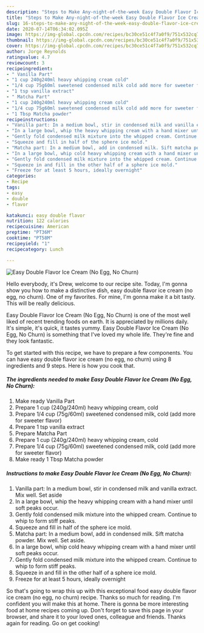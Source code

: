 ```yaml
---
description: "Steps to Make Any-night-of-the-week Easy Double Flavor Ice Cream (No Egg, No Churn)"
title: "Steps to Make Any-night-of-the-week Easy Double Flavor Ice Cream (No Egg, No Churn)"
slug: 16-steps-to-make-any-night-of-the-week-easy-double-flavor-ice-cream-no-egg-no-churn
date: 2020-07-14T06:34:02.095Z
image: https://img-global.cpcdn.com/recipes/bc30ce51c4f7a0f9/751x532cq70/easy-double-flavor-ice-cream-no-egg-no-churn-recipe-main-photo.jpg
thumbnail: https://img-global.cpcdn.com/recipes/bc30ce51c4f7a0f9/751x532cq70/easy-double-flavor-ice-cream-no-egg-no-churn-recipe-main-photo.jpg
cover: https://img-global.cpcdn.com/recipes/bc30ce51c4f7a0f9/751x532cq70/easy-double-flavor-ice-cream-no-egg-no-churn-recipe-main-photo.jpg
author: Jorge Reynolds
ratingvalue: 4.7
reviewcount: 3
recipeingredient:
- " Vanilla Part"
- "1 cup 240g240ml heavy whipping cream cold"
- "1/4 cup 75g60ml sweetened condensed milk cold add more for sweeter flavor"
- "1 tsp vanilla extract"
- " Matcha Part"
- "1 cup 240g240ml heavy whipping cream cold"
- "1/4 cup 75g60ml sweetened condensed milk cold add more for sweeter flavor"
- "1 Tbsp Matcha powder"
recipeinstructions:
- "Vanilla part: In a medium bowl, stir in condensed milk and vanilla extract. Mix well. Set aside"
- "In a large bowl, whip the heavy whipping cream with a hand mixer until soft peaks occur."
- "Gently fold condensed milk mixture into the whipped cream. Continue to whip to form stiff peaks."
- "Squeeze and fill in half of the sphere ice mold."
- "Matcha part: In a medium bowl, add in condensed milk. Sift matcha powder. Mix well. Set aside."
- "In a large bowl, whip cold heavy whipping cream with a hand mixer until soft peaks occur."
- "Gently fold condensed milk mixture into the whipped cream. Continue to whip to form stiff peaks."
- "Squeeze in and fill in the other half of a sphere ice mold."
- "Freeze for at least 5 hours, ideally overnight"
categories:
- Recipe
tags:
- easy
- double
- flavor

katakunci: easy double flavor 
nutrition: 122 calories
recipecuisine: American
preptime: "PT36M"
cooktime: "PT58M"
recipeyield: "1"
recipecategory: Lunch

---
```



![Easy Double Flavor Ice Cream (No Egg, No Churn)](https://img-global.cpcdn.com/recipes/bc30ce51c4f7a0f9/751x532cq70/easy-double-flavor-ice-cream-no-egg-no-churn-recipe-main-photo.jpg)

Hello everybody, it's Drew, welcome to our recipe site. Today, I'm gonna show you how to make a distinctive dish, easy double flavor ice cream (no egg, no churn). One of my favorites. For mine, I'm gonna make it a bit tasty. This will be really delicious.

Easy Double Flavor Ice Cream (No Egg, No Churn) is one of the most well liked of recent trending foods on earth. It is appreciated by millions daily. It's simple, it's quick, it tastes yummy. Easy Double Flavor Ice Cream (No Egg, No Churn) is something that I've loved my whole life. They're fine and they look fantastic.




To get started with this recipe, we have to prepare a few components. You can have easy double flavor ice cream (no egg, no churn) using 8 ingredients and 9 steps. Here is how you cook that.

##### The ingredients needed to make Easy Double Flavor Ice Cream (No Egg, No Churn):

1. Make ready  Vanilla Part
1. Prepare 1 cup (240g/240ml) heavy whipping cream, cold
1. Prepare 1/4 cup (75g/60ml) sweetened condensed milk, cold (add more for sweeter flavor)
1. Prepare 1 tsp vanilla extract
1. Prepare  Matcha Part
1. Prepare 1 cup (240g/240ml) heavy whipping cream, cold
1. Prepare 1/4 cup (75g/60ml) sweetened condensed milk, cold (add more for sweeter flavor)
1. Make ready 1 Tbsp Matcha powder




##### Instructions to make Easy Double Flavor Ice Cream (No Egg, No Churn):

1. Vanilla part: In a medium bowl, stir in condensed milk and vanilla extract. Mix well. Set aside
1. In a large bowl, whip the heavy whipping cream with a hand mixer until soft peaks occur.
1. Gently fold condensed milk mixture into the whipped cream. Continue to whip to form stiff peaks.
1. Squeeze and fill in half of the sphere ice mold.
1. Matcha part: In a medium bowl, add in condensed milk. Sift matcha powder. Mix well. Set aside.
1. In a large bowl, whip cold heavy whipping cream with a hand mixer until soft peaks occur.
1. Gently fold condensed milk mixture into the whipped cream. Continue to whip to form stiff peaks.
1. Squeeze in and fill in the other half of a sphere ice mold.
1. Freeze for at least 5 hours, ideally overnight




So that's going to wrap this up with this exceptional food easy double flavor ice cream (no egg, no churn) recipe. Thanks so much for reading. I'm confident you will make this at home. There is gonna be more interesting food at home recipes coming up. Don't forget to save this page in your browser, and share it to your loved ones, colleague and friends. Thanks again for reading. Go on get cooking!
